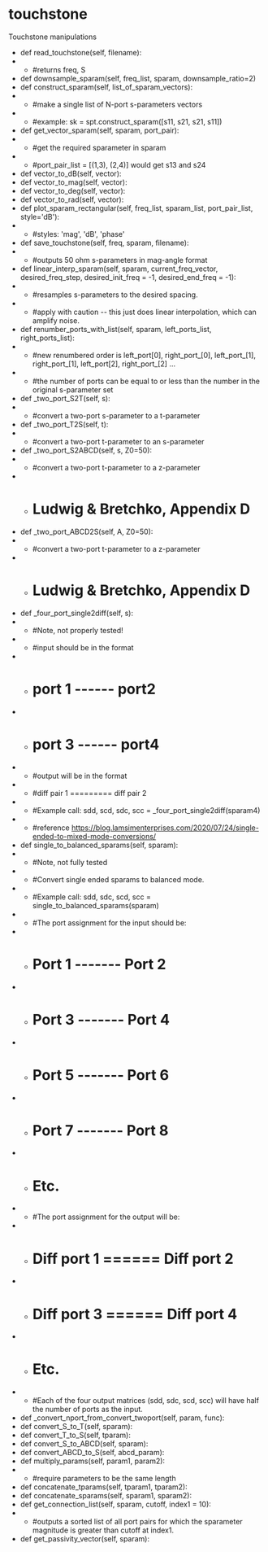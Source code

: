 # touchstone
Touchstone manipulations
- def read_touchstone(self, filename):
- - #returns freq, S
- def downsample_sparam(self, freq_list, sparam, downsample_ratio=2)
- def construct_sparam(self, list_of_sparam_vectors):
- - #make a single list of N-port s-parameters vectors
- - #example: sk = spt.construct_sparam([s11, s21, s21, s11])
- def get_vector_sparam(self, sparam, port_pair):
- - #get the required sparameter in sparam
- - #port_pair_list = [(1,3), (2,4)] would get s13 and s24
- def vector_to_dB(self, vector):
- def vector_to_mag(self, vector):
- def vector_to_deg(self, vector):
- def vector_to_rad(self, vector):
- def plot_sparam_rectangular(self, freq_list, sparam_list, port_pair_list, style='dB'):
- - #styles: 'mag', 'dB', 'phase'
- def save_touchstone(self, freq, sparam, filename):
- - #outputs 50 ohm s-parameters in mag-angle format
- def linear_interp_sparam(self, sparam, current_freq_vector, desired_freq_step, desired_init_freq = -1, desired_end_freq = -1):
- - #resamples s-parameters to the desired spacing.
- - #apply with caution -- this just does linear interpolation, which can amplify noise.
- def renumber_ports_with_list(self, sparam, left_ports_list, right_ports_list):
- - #new renumbered order is left_port[0], right_port_[0], left_port_[1], right_port_[1], left_port[2], right_port_[2] ...
- - #the number of ports can be equal to or less than the number in the original s-parameter set
- def _two_port_S2T(self, s):
- - #convert a two-port s-parameter to a t-parameter
- def _two_port_T2S(self, t):
- - #convert a two-port t-parameter to an s-parameter
- def _two_port_S2ABCD(self, s, Z0=50):
- - #convert a two-port t-parameter to a z-parameter
- - # Ludwig & Bretchko, Appendix D
- def _two_port_ABCD2S(self, A, Z0=50):
- - #convert a two-port t-parameter to a z-parameter
- - # Ludwig & Bretchko, Appendix D
- def _four_port_single2diff(self, s):
- - #Note, not properly tested!
- - #input should be in the format
- - # port 1 ------ port2
- - # port 3 ------ port4
- - #output will be in the format
- - #diff pair 1 ========= diff pair 2
- - #Example call:      sdd, scd, sdc, scc = _four_port_single2diff(sparam4)
- - #reference https://blog.lamsimenterprises.com/2020/07/24/single-ended-to-mixed-mode-conversions/
- def single_to_balanced_sparams(self, sparam):
- - #Note, not fully tested
- - #Convert single ended sparams to balanced mode.
- - #Example call:       sdd, sdc, scd, scc = single_to_balanced_sparams(sparam)
- - #The port assignment for the input should be:
- - #       Port 1 ------- Port 2
- - #       Port 3 ------- Port 4
- - #       Port 5 ------- Port 6
- - #       Port 7 ------- Port 8
- - #       Etc.
- - #The port assignment for the output will be:
- - #       Diff port 1 ====== Diff port 2
- - #       Diff port 3 ====== Diff port 4
- - #       Etc.
- - #Each of the four output matrices (sdd, sdc, scd, scc) will have half the number of ports as the input.
- def _convert_nport_from_convert_twoport(self, param, func):
- def convert_S_to_T(self, sparam):
- def convert_T_to_S(self, tparam):
- def convert_S_to_ABCD(self, sparam):
- def convert_ABCD_to_S(self, abcd_param):
- def multiply_params(self, param1, param2):
- - #require parameters to be the same length
- def concatenate_tparams(self, tparam1, tparam2):
- def concatenate_sparams(self, sparam1, sparam2):
- def get_connection_list(self, sparam, cutoff, index1 = 10):
- - #outputs a sorted list of all port pairs for which the sparameter magnitude is greater than cutoff at index1.
- def get_passivity_vector(self, sparam):

  
